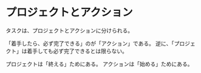 # プロジェクトとアクション

タスクは、プロジェクトとアクションに分けられる。

「着手したら、必ず完了できる」のが「アクション」である。
逆に、「プロジェクト」は着手しても必ず完了できるとは限らない。

プロジェクトは「終える」ためにある。
アクションは「始める」ためにある。
